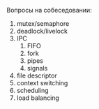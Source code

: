 Вопросы на собеседовании:
1. mutex/semaphore
2. deadlock/livelock
3. IPC
	1. FIFO
	2. fork
	3. pipes
	4. signals
4. file descriptor
5. context switching
6. scheduling
7. load balancing
